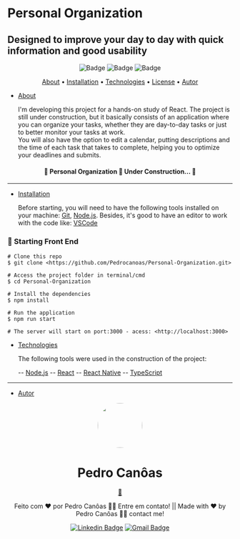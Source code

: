 # Personal Organization

## Designed to improve your day to day with quick information and good usability
 <div align="center">
 
![Badge](https://img.shields.io/badge/license-MIT-blue?style=for-the-badge) ![Badge](https://img.shields.io/badge/node-v16.13.2-blue?style=for-the-badge) ![Badge](https://img.shields.io/badge/develop%20progress-05%25-green?style=for-the-badge)
</div>

<p align="center">  <a href="#About">About</a> • <a href="#Installation">Installation</a> • <a href="#Technologies">Technologies</a> • <a href="#License-a">License</a> • <a href="#Autor">Autor</a>  </p>



 * [About](#About)

    I'm developing this project for a hands-on study of React.  The project is still under construction, but it basically consists of an application where you can organize your tasks, whether they are day-to-day tasks or just to better monitor your tasks at work.  
    You will also have the option to edit a calendar, putting descriptions and the time of each task that takes to complete, helping you to optimize your deadlines and submits.
<h4 align="center"> 🚧 Personal Organization 🚀 Under Construction... 🚧 </h4>
<hr>

 * [Installation](#Installation)

    Before starting, you will need to have the following tools installed on your machine: [Git](https://git-scm.com), [Node.js](https://nodejs.org/en/). Besides, it's good to have an editor to work with the code like: [VSCode](https://code.visualstudio.com/) 
### 🎲 Starting Front End
```
# Clone this repo
$ git clone <https://github.com/Pedrocanoas/Personal-Organization.git> 

# Access the project folder in terminal/cmd
$ cd Personal-Organization

# Install the dependencies
$ npm install 

# Run the application
$ npm run start 

# The server will start on port:3000 - acess: <http://localhost:3000> 
```

 * [Technologies](#Technologies)

    The following tools were used in the construction of the project: 

    -- [Node.js](https://nodejs.org/en/)
    -- [React](https://pt-br.reactjs.org/)
    -- [React Native](https://reactnative.dev/)
    -- [TypeScript](https://www.typescriptlang.org/)

<hr>

 * [Autor](#Autor)
 <div align="center">
 <img style="border-radius: 50%;" src="https://avatars.githubusercontent.com/u/51349076?v=4" width="100px;" alt=""/>
 <a><h1>Pedro Canôas</h1></a> <a href="https://github.com/Pedrocanoas" title="Github">🚀</a>

Feito com ❤️ por Pedro Canôas 👋🏽 Entre em contato! || Made with ❤️ by Pedro Canôas 👋🏽 contact me!

[![Linkedin Badge](https://img.shields.io/badge/-Pedro_Canoas-blue?style=for-the-badge&logo=Linkedin&logoColor=white&link=https://www.linkedin.com/in/pedrohc/)](https://www.linkedin.com/in/pedrohc/) [![Gmail Badge](https://img.shields.io/badge/-pedro28canoas@gmail.com-c14438?style=for-the-badge&logo=Gmail&logoColor=white&link=mailto:pedro28canoas@gmail.com)](mailto:pedro28canoas@gmail.com)
 </div>